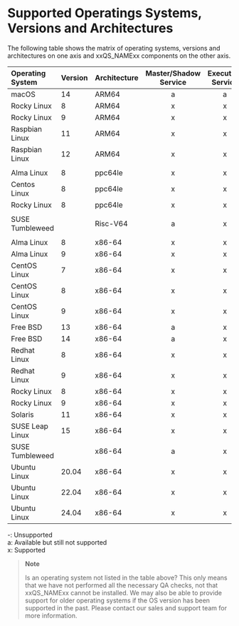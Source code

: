 # Supported Operatings Systems, Versions and Architectures

The following table shows the matrix of operating systems, versions and architectures on one axis and 
xxQS_NAMExx components on the other axis. 

| Operating System | Version | Architecture | Master/Shadow Service | Execution Service | Admin/Submit Clients |
|:-----------------|:--------|:-------------|:---------------------:|:-----------------:|:--------------------:|
| macOS            | 14      | ARM64        |           a           | a                 |          x           |
| Rocky Linux      | 8       | ARM64        |           x           | x                 |          x           |
| Rocky Linux      | 9       | ARM64        |           x           | x                 |          x           |
| Raspbian Linux   | 11      | ARM64        |           x           | x                 |          x           |
| Raspbian Linux   | 12      | ARM64        |           x           | x                 |          x           |
|                  |         |              |                       |                   |                      |
| Alma Linux       | 8       | ppc64le      |           x           | x                 |          x           |
| Centos Linux     | 8       | ppc64le      |           x           | x                 |          x           |
| Rocky Linux      | 8       | ppc64le      |           x           | x                 |          x           |
|                  |         |              |                       |                   |                      |
| SUSE Tumbleweed  |         | Risc-V64     |           a           | x                 |          x           |
|                  |         |              |                       |                   |                      |
| Alma Linux       | 8       | x86-64       |           x           | x                 |          x           |
| Alma Linux       | 9       | x86-64       |           x           | x                 |          x           |
| CentOS Linux     | 7       | x86-64       |           x           | x                 |          x           |
| CentOS Linux     | 8       | x86-64       |           x           | x                 |          x           |
| CentOS Linux     | 9       | x86-64       |           x           | x                 |          x           |
| Free BSD         | 13      | x86-64       |           a           | x                 |          x           |
| Free BSD         | 14      | x86-64       |           a           | x                 |          x           |
| Redhat Linux     | 8       | x86-64       |           x           | x                 |          x           |
| Redhat Linux     | 9       | x86-64       |           x           | x                 |          x           |
| Rocky Linux      | 8       | x86-64       |           x           | x                 |          x           |
| Rocky Linux      | 9       | x86-64       |           x           | x                 |          x           |
| Solaris          | 11      | x86-64       |           x           | x                 |          x           |
| SUSE Leap Linux  | 15      | x86-64       |           x           | x                 |          x           |
| SUSE Tumbleweed  |         | x86-64       |           a           | x                 |          x           |
| Ubuntu Linux     | 20.04   | x86-64       |           x           | x                 |          x           |
| Ubuntu Linux     | 22.04   | x86-64       |           x           | x                 |          x           |
| Ubuntu Linux     | 24.04   | x86-64       |           x           | x                 |          x           |

  -: Unsupported  
  a: Available but still not supported  
  x: Supported  

> **Note**
> 
> Is an operating system not listed in the table above? This only means that we have not performed all the 
> necessary QA checks, not that xxQS_NAMExx cannot be installed. We may also be able to provide support for 
> older operating systems if the OS version has been supported in the past. Please contact our sales and support 
> team for more information.

[//]: # (Eeach file has to end with two emty lines)


